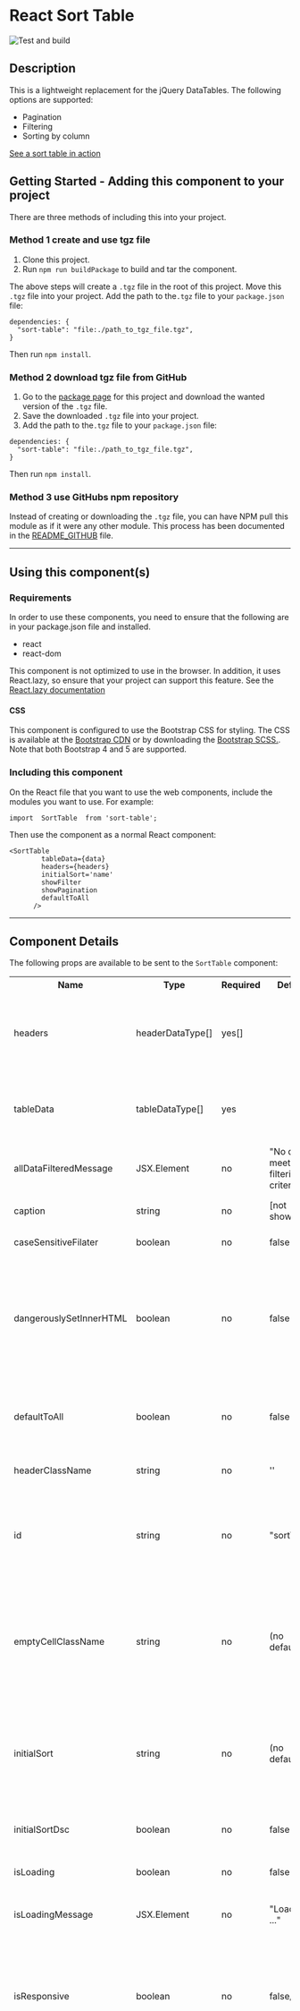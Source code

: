 # React Sort Table

![Test and build](https://github.com/mydobie/sortTable/actions/workflows/test_and_build.yml/badge.svg)

## Description

This is a lightweight replacement for the jQuery DataTables. The following options are supported:

- Pagination
- Filtering
- Sorting by column

[See a sort table in action](https://mydobie.github.io/sortTable/)

## Getting Started - Adding this component to your project

There are three methods of including this into your project.

### Method 1 create and use tgz file

1.  Clone this project.
1.  Run `npm run buildPackage` to build and tar the component.

The above steps will create a `.tgz` file in the root of this project. Move this `.tgz` file into your project. Add the path to the`.tgz` file to your `package.json` file:

```
dependencies: {
  "sort-table": "file:./path_to_tgz_file.tgz",
}
```

Then run `npm install`.

### Method 2 download tgz file from GitHub

1. Go to the [package page](https://github.com/mydobie/featureFlags/packages?ecosystem=npm) for this project and download the wanted version of the `.tgz` file.
1. Save the downloaded `.tgz` file into your project.
1. Add the path to the`.tgz` file to your `package.json` file:

```
dependencies: {
  "sort-table": "file:./path_to_tgz_file.tgz",
}
```

Then run `npm install`.

### Method 3 use GitHubs npm repository

Instead of creating or downloading the `.tgz` file, you can have NPM pull this module as if it were any other module. This process has been documented in the [README_GITHUB](README_GITHUB.md) file.

---

## Using this component(s)

### Requirements

In order to use these components, you need to ensure that the following are in your package.json file and installed.

- react
- react-dom

This component is not optimized to use in the browser. In addition, it uses React.lazy, so ensure that your project can support this feature. See the [React.lazy documentation](https://reactjs.org/docs/code-splitting.html#reactlazy)

#### CSS

This component is configured to use the Bootstrap CSS for styling. The CSS is available at the [Bootstrap CDN](https://www.bootstrapcdn.com/) or by downloading the [Bootstrap SCSS.](https://getbootstrap.com/docs/5.0/getting-started/download/). Note that both Bootstrap 4 and 5 are supported.

### Including this component

On the React file that you want to use the web components, include the modules you want to use. For example:

```
import  SortTable  from 'sort-table';
```

Then use the component as a normal React component:

```
<SortTable
        tableData={data}
        headers={headers}
        initialSort='name'
        showFilter
        showPagination
        defaultToAll
      />

```

---

## Component Details

The following props are available to be sent to the `SortTable` component:

<table>
  <tr>
    <th>Name</th>
    <th>Type</th>
    <th>Required</th>
    <th>Default</th>
    <th>Description</th>
  </tr>
  <tr>
    <td>headers</td>
    <td>headerDataType[]</td>
    <td>yes[]</td>
    <td></td>
    <td>Array of data to be used to build the column headers.  See the "Headers" section below for details.</td>
  </tr>
  <tr>
    <td>tableData</td>
    <td>tableDataType[]</td>
    <td>yes</td>
    <td></td>
    <td>Array of data to be displayed in the table.  See the "Data" section below for details.</td>
  </tr>
  <tr>
    <td>allDataFilteredMessage</td>
    <td>JSX.Element</td>
    <td>no</td>
    <td>"No data meets filtering criteria"</td>
    <td>If all data is filtered, message or component to be displayed.</td>
  </tr>
  <tr>
    <td>caption</td>
    <td>string</td>
    <td>no</td>
    <td>[not shown]</td>
    <td>Sets table caption to this string.</td>
  </tr>
  <tr>
    <td>caseSensitiveFilater</td>
    <td>boolean</td>
    <td>no</td>
    <td>false</td>
    <td>Is the filtering case sensitive.</td>
  </tr>
  <tr>
    <td>dangerouslySetInnerHTML</td>
    <td>boolean</td>
    <td>no</td>
    <td>false</td>
    <td>Should html provided in the tableData array be rendered as HTML.  This option should rarely be used and only with data that is not entered by users.</td>
  </tr>
  <tr>
    <td>defaultToAll</td>
    <td>boolean</td>
    <td>no</td>
    <td>false</td>
    <td>If pagination and viewSteps are provided, should the table default to showing all entries.</td>
  </tr>
  <tr>
    <td>headerClassName</td>
    <td>string</td>
    <td>no</td>
    <td>''</td>
    <td>Classes applied to the table header (thead).</td>
  </tr>
  <tr>
    <td>id </td>
    <td>string</td>
    <td>no</td>
    <td>"sortTable"</td>
    <td>Id applied to the table.  If there is more than one sortTable on the screen at once, this must be set to a unique value.</td>
  </tr>
   <tr>
    <td>emptyCellClassName</td>
    <td>string</td>
    <td>no</td>
    <td>(no default)</td>
    <td>This class will be applied to any <code>td</code> tag where the value is empty or undefined.  This can be used enter a value via css.  Example: <code>.emptyCell:after {content 'not known' } </code>
    </td>
  </tr>
  <tr>
    <td>initialSort</td>
    <td>string</td>
    <td>no</td>
    <td>(no default)</td>
    <td>If provided, the table will be sorted by this column when loaded.  The value is a value of the "key" entry in a header array entry.</td>
  </tr>
  <tr>
    <td>initialSortDsc</td>
    <td>boolean</td>
    <td>no</td>
    <td>false</td>
    <td>If a initialSort is provided, should it be sorted descending.</td>
  </tr>
   <tr>
    <td>isLoading</td>
    <td>boolean</td>
    <td>no</td>
    <td>false</td>
    <td>Display a loading message instead of the tableData</td>
  </tr>
   <tr>
    <td>isLoadingMessage</td>
    <td>JSX.Element</td>
    <td>no</td>
    <td>"Loading ..."</td>
    <td>String or componet shown when isLoading is set.</td>
  </tr>
  <tr>
    <td>isResponsive</td>
    <td>boolean</td>
    <td>no</td>
    <td>false/td>
    <td>When set, css will be applied so the table displays as a list on small screens.  Note:  This works best when the row header is the first cell in a row.</td>
  </tr>
  <tr>
    <td>isResponsiveList</td>
    <td>boolean</td>
    <td>no</td>
    <td>false</td>
    <td>When set, the responsive view will be a definition list instead of a table.  This provides more accessibility support when viewing in responsive mode.  Note:  Both the table and definition list will be in the DOM and CSS is used to hide/show the proper version.  If the table is very large, this may cause performance issues.  `isResponsive` must not be set as a prop in order for this feature to be active. </td>
  </tr>

  <tr>
    <td>noDataMessage</td>
    <td>JSX.Element</td>
    <td>no</td>
    <td>"No data is available"</td>
    <td>String or component shown if tableData is an empty array.</td>
  </tr>
  <tr>
    <td>showFilter</td>
    <td>boolean</td>
    <td>no</td>
    <td>false</td>
    <td>Show the table filter input.</td>
  </tr>
  <tr>
    <td>showPagination</td>
    <td>boolean</td>
    <td>no</td>
    <td>false</td>
    <td>Show the pagination links and elements per page drop down.</td>
  </tr>
  <tr>
    <td>sortedCellClass</td>
    <td>string</td>
    <td>no</td>
    <td>''</td>
    <td>CSS class applied to cells in a sorted column.</td>
  </tr>
  <tr>
    <td>tableClassName</td>
    <td>string</td>
    <td>no</td>
    <td>''</td>
    <td>Class name(s) applied to the table.</td>
  </tr>
  <tr>
    <td>viewSteps</td>
    <td>number[]</td>
    <td>no</td>
    <td>[All]</td>
    <td>Array of numbers that will populate the options in the elements per page drop down.</td>
  </tr>
</table>

### Headers

The headers for the table are sent via an array of json objects structured this way:

```
// JSX:
const headers = [
    { name: 'Product name', key: 'name', type: 'alpha' },
    { name: 'Price per unit', key: 'price' },
    { name: 'Stock available', key: 'stock' },
    { name: 'Link', key: 'url', noSort: true, noFilter: true },
  ];
```

OR

```
// Typescript:
import SortTable, { tableDataType, headerDataType } from './Components/SortTable';

const headers: headerDataType[] = [
    { name: 'Product name', key: 'name', type: 'alpha' },
    { name: 'Price per unit', key: 'price' },
    { name: 'Stock available', key: 'stock' },
    { name: 'Link', key: 'url', noSort: true, noFilter: true },
  ];

```

Note that the order of the columns (from left to right) is determined by the order of the header objects.

Information for each header is contained in an object with the followign keys.

<table>
  <tr>
    <th>Key</th>
    <th>Type</th>
    <th>Required</th>
    <th>Default</th>
    <th>Description</th>
  </tr>
  <tr>
    <td>name</td>
    <td>string</td>
    <td>yes</td>
    <td></td>
    <td>Text desplayed in the header cell.</td>
  </tr>
  <tr>
    <td>key</td>
    <td>string</td>
    <td>yes</td>
    <td></td>
    <td>Unique key used to tie data to this header.</td>
  </tr>
  <tr>
    <td>className</td>
    <td>string</td>
    <td>no</td>
    <td>''</td>
    <td>Class name(s) applied to the header cell.</td>
  </tr>
  <tr>
    <td>noFilter</td>
    <td>boolean</td>
    <td>no</td>
    <td>false</td>
    <td>When set, data in tihs column will not be matched against any filter text entered by the user.</td>
  </tr>
  <tr>
    <td>noSort</td>
    <td>boolean</td>
    <td>no</td>
    <td>false</td>
    <td>When set, this column will not be sortable.</td>
  </tr>
  <tr>
    <td>rowheader</td>
    <td>boolean</td>
    <td>no</td>
    <td>false</td>
    <td>Elements in this column are headers for the row.</td>
  </tr>
  <tr>
    <td>sortKey</td>
    <td>string</td>
    <td>no</td>
    <td>undefined</td>
    <td>Key to data element that should be used when sorting.  This is normally used when sorting non-alphabetical or non-numerical items like month or days of the week.</td>
  </tr>
  <tr>
    <td>style</td>
    <td>object</td>
    <td>no</td>
    <td>{}</td>
    <td>Style elements applied to the header cell.</td>
  </tr>
  <tr>
    <td>type</td>
    <td>"size" | "alpha</td>
    <td>no</td>
    <td>"size"</td>
    <td>What sort icon is displayed when the column is sorted.</td>
  </tr>
</table>

### Data

The data for the table is sent via an array of json objects structured this way:

```
// JSX:

const data = [
    { id: 1, name: 'Cheese', price: '$4.90', stock: 20 },
    { id: 2, name: 'Milk', price: '$1.90', stock: 4 },
]
```

OR

```
// Typescript:

import SortTable, { tableDataType, headerDataType } from './Components/SortTable';

const data: tableDataType[] = [
    { id: 1, name: 'Cheese', price: '$4.90', stock: 20 },
    { id: 2, name: 'Milk', price: '$1.90', stock: 4 },
]

```

Information for each data row is contained in an object with the followign keys.

<table>
  <tr>
    <th>Key</th>
    <th>Type</th>
    <th>Required</th>
    <th>Default</th>
    <th>Description</th>
  </tr>
  <tr>
    <td>id</td>
    <td>string | number</td>
    <td>yes</td>
    <td></td>
    <td>Unique string or number for this table row</td>
  </tr>
  <tr>
    <td>anyString</td>
    <td>any</td>
    <td>yes</td>
    <td></td>
    <td>The value is the data to be displayed in the table.  The key should equal the value of the "key" attribute in a header row.</td>
  </tr>
</table>

---

---

---

# Developing

The following sections describe how perform development on this component(s).

## Get me started:

If you are just getting started, perform the following tasks to ensure your environment is ready for development.

1.  Verify node is installed => `node -v`. Ensure that it is the version listed in the `package.json` file
1.  Install dependencies => `npm run d`
1.  Check for lint errors => `npm run lint`
1.  Tun the tests => `npm run test`
1.  Find security advisories => `npm run npmAudit`
1.  Build production-ready package => `npm run buildPackage`
1.  Start dev server to preview the components => `npm run start` then go to [http://localhost:3000](http://localhost:3000)

## Node

If node isn't installed, you can install [Node](https://nodejs.org/en/) directly or via Node Version Manager (NVM). To verify if NVM is installed by running `nvm --version` in a terminal. See the [NVM website](https://github.com/nvm-sh/nvm) on how to install NVM and use a version of Node.

Alternatively you can choose to develop this application inside a Docker container instead of modifying the version of node or NVM on your machine. See the `DOCKER_DEV_ENV/README.md` file for more information. This is the recommended method for development.

## Install dependencies

After checking out the project, run `npm run d` in a terminal at the root of the project to install dependencies.

After installing dependencies, you can check to see what dependencies are out of date by running `npm outdated` in a terminal at the root of the project.

## Check security stats of dependencies

You can check if there is any high or critical security advisories for installed dependencies by running `npm run npmAudit`.

This application uses [Husky](https://github.com/typicode/husky) to automatically install Git Hooks that will check for security advisories at commit time. Commits will fail if any dependency has a high or critical security advisory. See the `husky` section in the `package.json` file. This means that you cannot commit code until high or critical security advisories are resolved. This was done intentionally because resolving high or critical security advisories is always the highest priority.

## Start the development server

In order to make development easier, there is sample parent component that contains the components in this package (located at `src/App.jsx`). To view this component in a browser, type `npm run start` in a terminal window while at the root of the project. This will start the development server at `http://localhost:3000` at and load the page in a browser.

Any change to a file will cause the application to be re-build an automatically show those changes in the browser.

## Tests

The test files are located in `src/__tests__` directory. All components in the `src/Component` should have a corresponding test with high test coverage.

You can run the test suite by typing `npm run test` in a terminal window while at the root of the project. When you run this command, a coverage report is created and saved in the `coverage` directory. In addition, you can get a summary of the coverage report by running `npm run checkCoverage`

If you wish to have the tests continually run while you are working, you can start the test in "watch" mode by typing `npm run test:watch` in a terminal window at the root of the project. Coverage reports will not be collected or updated while in "watch" mode.

## Linting

Linting is enforced before files can be committed into git (by using Husky). You can check all files in the project for linting by typing `npm run lint` in a terminal window while at the root of the project.

You can automatically fix some linting issues by running `npm run lint:fix` in a terminal window while at the root of the project.

## Security Audit

You can check for any high or critical known security vulnerabilities in the dependencies by typing `npm run npmAudit`. All known security vulnerabilities will be displayed, but the previous command will fail only if at least one of the issues are ranked "high" or higher.

---

---

